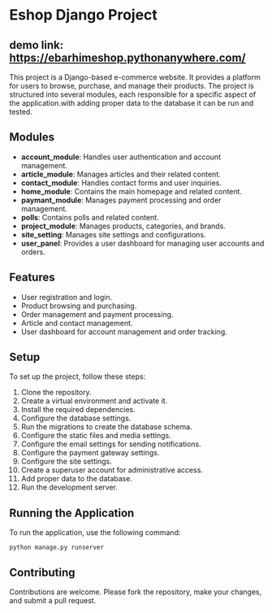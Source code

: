 # Eshop Django Project
## demo link: https://ebarhimeshop.pythonanywhere.com/

This project is a Django-based e-commerce website. It provides a platform for users to browse, purchase, and manage their products. The project is structured into several modules, each responsible for a specific aspect of the application.with adding proper data to the database it can be run and tested.

## Modules

- **account_module**: Handles user authentication and account management.
- **article_module**: Manages articles and their related content.
- **contact_module**: Handles contact forms and user inquiries.
- **home_module**: Contains the main homepage and related content.
- **paymant_module**: Manages payment processing and order management.
- **polls**: Contains polls and related content.
- **project_module**: Manages products, categories, and brands.
- **site_setting**: Manages site settings and configurations.
- **user_panel**: Provides a user dashboard for managing user accounts and orders.

## Features

- User registration and login.
- Product browsing and purchasing.
- Order management and payment processing.
- Article and contact management.
- User dashboard for account management and order tracking.

## Setup

To set up the project, follow these steps:

1. Clone the repository.
2. Create a virtual environment and activate it.
3. Install the required dependencies.
4. Configure the database settings.
5. Run the migrations to create the database schema.
6. Configure the static files and media settings.
7. Configure the email settings for sending notifications.
8. Configure the payment gateway settings.
9. Configure the site settings.
10. Create a superuser account for administrative access.
11. Add proper data to the database.
12. Run the development server.

## Running the Application

To run the application, use the following command:

```
python manage.py runserver
```

## Contributing

Contributions are welcome. Please fork the repository, make your changes, and submit a pull request.
